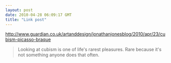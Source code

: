 ```yaml
---
layout: post
date: 2010-04-28 06:09:17 GMT
title: "Link post"
---
```

<http://www.guardian.co.uk/artanddesign/jonathanjonesblog/2010/apr/23/cubism-picasso-braque>

> Looking at cubism is one of life's rarest pleasures. Rare because it's not something anyone does that often.